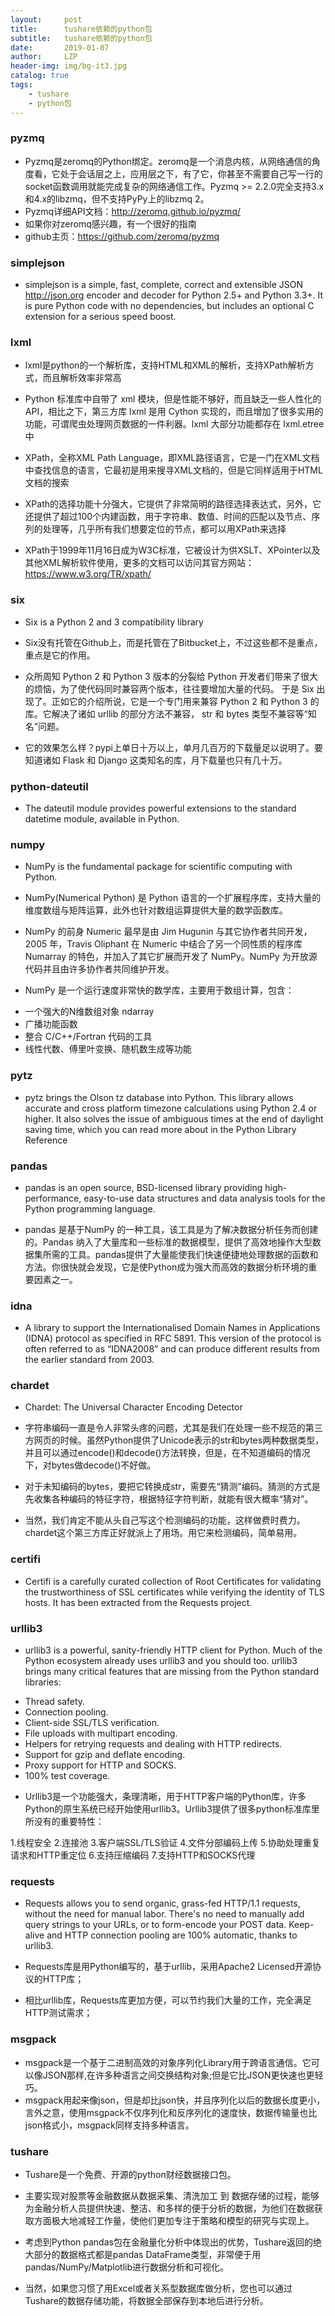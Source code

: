 ```yaml
---
layout:     post
title:      tushare依赖的python包
subtitle:   tushare依赖的python包
date:       2019-01-07
author:     LZP
header-img: img/bg-it3.jpg
catalog: true
tags:
    - tushare
    - python包
---
```



### pyzmq
- Pyzmq是zeromq的Python绑定。zeromq是一个消息内核，从网络通信的角度看，它处于会话层之上，应用层之下，有了它，你甚至不需要自己写一行的socket函数调用就能完成复杂的网络通信工作。Pyzmq >= 2.2.0完全支持3.x和4.x的libzmq，但不支持PyPy上的libzmq 2。
- Pyzmq详细API文档：http://zeromq.github.io/pyzmq/
- 如果你对zeromq感兴趣，有一个很好的指南
- github主页：https://github.com/zeromq/pyzmq

### simplejson
- simplejson is a simple, fast, complete, correct and extensible JSON <http://json.org> encoder and decoder for Python 2.5+ and Python 3.3+. It is pure Python code with no dependencies, but includes an optional C extension for a serious speed boost.

### lxml
- lxml是python的一个解析库，支持HTML和XML的解析，支持XPath解析方式，而且解析效率非常高

- Python 标准库中自带了 xml 模块，但是性能不够好，而且缺乏一些人性化的 API，相比之下，第三方库 lxml 是用 Cython 实现的，而且增加了很多实用的功能，可谓爬虫处理网页数据的一件利器。lxml 大部分功能都存在 lxml.etree中

- XPath，全称XML Path Language，即XML路径语言，它是一门在XML文档中查找信息的语言，它最初是用来搜寻XML文档的，但是它同样适用于HTML文档的搜索

- XPath的选择功能十分强大，它提供了非常简明的路径选择表达式，另外，它还提供了超过100个内建函数，用于字符串、数值、时间的匹配以及节点、序列的处理等，几乎所有我们想要定位的节点，都可以用XPath来选择

- XPath于1999年11月16日成为W3C标准，它被设计为供XSLT、XPointer以及其他XML解析软件使用，更多的文档可以访问其官方网站：https://www.w3.org/TR/xpath/

### six
- Six is a Python 2 and 3 compatibility library

- Six没有托管在Github上，而是托管在了Bitbucket上，不过这些都不是重点，重点是它的作用。

- 众所周知 Python 2 和 Python 3 版本的分裂给 Python 开发者们带来了很大的烦恼，为了使代码同时兼容两个版本，往往要增加大量的代码。 于是 Six 出现了。正如它的介绍所说，它是一个专门用来兼容 Python 2 和 Python 3 的库。它解决了诸如 urllib 的部分方法不兼容， str 和 bytes 类型不兼容等“知名”问题。

- 它的效果怎么样？pypi上单日十万以上，单月几百万的下载量足以说明了。要知道诸如 Flask 和 Django 这类知名的库，月下载量也只有几十万。

### python-dateutil
- The dateutil module provides powerful extensions to the standard datetime module, available in Python.

### numpy
- NumPy is the fundamental package for scientific computing with Python.
- NumPy(Numerical Python) 是 Python 语言的一个扩展程序库，支持大量的维度数组与矩阵运算，此外也针对数组运算提供大量的数学函数库。

- NumPy 的前身 Numeric 最早是由 Jim Hugunin 与其它协作者共同开发，2005 年，Travis Oliphant 在 Numeric 中结合了另一个同性质的程序库 Numarray 的特色，并加入了其它扩展而开发了 NumPy。NumPy 为开放源代码并且由许多协作者共同维护开发。

- NumPy 是一个运行速度非常快的数学库，主要用于数组计算，包含：
 + 一个强大的N维数组对象 ndarray
 + 广播功能函数
 + 整合 C/C++/Fortran 代码的工具
 + 线性代数、傅里叶变换、随机数生成等功能

### pytz
- pytz brings the Olson tz database into Python. This library allows accurate and cross platform timezone calculations using Python 2.4 or higher. It also solves the issue of ambiguous times at the end of daylight saving time, which you can read more about in the Python Library Reference

### pandas
- pandas is an open source, BSD-licensed library providing high-performance, easy-to-use data structures and data analysis tools for the Python programming language.

- pandas 是基于NumPy 的一种工具，该工具是为了解决数据分析任务而创建的。Pandas 纳入了大量库和一些标准的数据模型，提供了高效地操作大型数据集所需的工具。pandas提供了大量能使我们快速便捷地处理数据的函数和方法。你很快就会发现，它是使Python成为强大而高效的数据分析环境的重要因素之一。

### idna
- A library to support the Internationalised Domain Names in Applications (IDNA) protocol as specified in RFC 5891. This version of the protocol is often referred to as “IDNA2008” and can produce different results from the earlier standard from 2003.

### chardet
- Chardet: The Universal Character Encoding Detector

- 字符串编码一直是令人非常头疼的问题，尤其是我们在处理一些不规范的第三方网页的时候。虽然Python提供了Unicode表示的str和bytes两种数据类型，并且可以通过encode()和decode()方法转换，但是，在不知道编码的情况下，对bytes做decode()不好做。

- 对于未知编码的bytes，要把它转换成str，需要先“猜测”编码。猜测的方式是先收集各种编码的特征字符，根据特征字符判断，就能有很大概率“猜对”。

- 当然，我们肯定不能从头自己写这个检测编码的功能，这样做费时费力。chardet这个第三方库正好就派上了用场。用它来检测编码，简单易用。

### certifi
- Certifi is a carefully curated collection of Root Certificates for validating the trustworthiness of SSL certificates while verifying the identity of TLS hosts. It has been extracted from the Requests project.

### urllib3
- urllib3 is a powerful, sanity-friendly HTTP client for Python. Much of the Python ecosystem already uses urllib3 and you should too. urllib3 brings many critical features that are missing from the Python standard libraries:
 + Thread safety.
 + Connection pooling.
 + Client-side SSL/TLS verification.
 + File uploads with multipart encoding.
 + Helpers for retrying requests and dealing with HTTP redirects.
 + Support for gzip and deflate encoding.
 + Proxy support for HTTP and SOCKS.
 + 100% test coverage.

- Urllib3是一个功能强大，条理清晰，用于HTTP客户端的Python库，许多Python的原生系统已经开始使用urllib3。Urllib3提供了很多python标准库里所没有的重要特性：

 1.线程安全
 2.连接池
 3.客户端SSL/TLS验证
 4.文件分部编码上传
 5.协助处理重复请求和HTTP重定位
 6.支持压缩编码
 7.支持HTTP和SOCKS代理

### requests

- Requests allows you to send organic, grass-fed HTTP/1.1 requests, without the need for manual labor. There's no need to manually add query strings to your URLs, or to form-encode your POST data. Keep-alive and HTTP connection pooling are 100% automatic, thanks to urllib3.

- Requests库是用Python编写的，基于urllib，采用Apache2 Licensed开源协议的HTTP库；

- 相比urllib库，Requests库更加方便，可以节约我们大量的工作，完全满足HTTP测试需求；

### msgpack
- msgpack是一个基于二进制高效的对象序列化Library用于跨语言通信。它可以像JSON那样,在许多种语言之间交换结构对象;但是它比JSON更快速也更轻巧。
- msgpack用起来像json，但是却比json快，并且序列化以后的数据长度更小，言外之意，使用msgpack不仅序列化和反序列化的速度快，数据传输量也比json格式小，msgpack同样支持多种语言。

### tushare
- Tushare是一个免费、开源的python财经数据接口包。

- 主要实现对股票等金融数据从数据采集、清洗加工 到 数据存储的过程，能够为金融分析人员提供快速、整洁、和多样的便于分析的数据，为他们在数据获取方面极大地减轻工作量，使他们更加专注于策略和模型的研究与实现上。

- 考虑到Python pandas包在金融量化分析中体现出的优势，Tushare返回的绝大部分的数据格式都是pandas DataFrame类型，非常便于用pandas/NumPy/Matplotlib进行数据分析和可视化。

- 当然，如果您习惯了用Excel或者关系型数据库做分析，您也可以通过Tushare的数据存储功能，将数据全部保存到本地后进行分析。